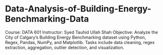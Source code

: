 # Data-Analysis-of-Building-Energy-Benchmarking-Data
Course: DATA 601 Instructor: Syed Tauhid Ullah Shah  Objective: Analyze the City of Calgary’s Building Energy Benchmarking dataset using Python, Regex, Pandas, NumPy, and Matplotlib. Tasks include data cleaning, regex extraction, aggregation, outlier detection, and visualization.
